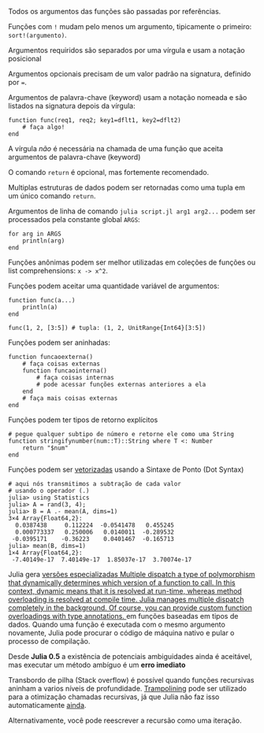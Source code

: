 Todos os argumentos das funções são passadas por referências.

Funções com `!` mudam pelo menos um argumento, tipicamente o primeiro:
`sort!(argumento)`.

Argumentos requiridos são separados por uma vírgula e usam a notação posicional

Argumentos opcionais precisam de um valor padrão na signatura, definido por `=`.

Argumentos de palavra-chave (keyword) usam a notação nomeada e são listados na signatura
depois da vírgula:

````
function func(req1, req2; key1=dflt1, key2=dflt2)
    # faça algo!
end
````

A vírgula *não* é necessária na chamada de uma função que aceita argumentos de palavra-chave (keyword)

O comando `return` é opcional, mas fortemente recomendado.

Multiplas estruturas de dados podem ser retornadas como uma tupla em um único comando `return`.

Argumentos de linha de comando `julia script.jl arg1 arg2...` podem ser processados pela constante 
global `ARGS`:

```
for arg in ARGS
    println(arg)
end
```

Funções anônimas podem ser melhor utilizadas em coleções de funções ou list comprehensions:
`x -> x^2`.

Funções podem aceitar uma quantidade variável de argumentos:

```
function func(a...)
    println(a)
end

func(1, 2, [3:5]) # tupla: (1, 2, UnitRange{Int64}[3:5])
```

Funções podem ser aninhadas:

```
function funcaoexterna()
    # faça coisas externas
    function funcaointerna()
        # faça coisas internas
        # pode acessar funções externas anteriores a ela
    end
    # faça mais coisas externas
end
```

Funções podem ter tipos de retorno explícitos

```
# pegue qualquer subtipo de número e retorne ele como uma String
function stringifynumber(num::T)::String where T <: Number
    return "$num"
end
```

Funções podem ser
[vetorizadas](https://docs.julialang.org/en/v1/manual/functions/#man-vectorized-1)
usando a Sintaxe de Ponto (Dot Syntax)

```
# aqui nós transmitimos a subtração de cada valor
# usando o operador (.)
julia> using Statistics
julia> A = rand(3, 4);
julia> B = A .- mean(A, dims=1)
3×4 Array{Float64,2}:
  0.0387438     0.112224  -0.0541478   0.455245
  0.000773337   0.250006   0.0140011  -0.289532
 -0.0395171    -0.36223    0.0401467  -0.165713
julia> mean(B, dims=1)
1×4 Array{Float64,2}:
 -7.40149e-17  7.40149e-17  1.85037e-17  3.70074e-17
```

Julia gera <a class="tooltip" href="#">versões especializadas<span>
 Multiple dispatch a type of
polymorphism that dynamically determines which version of a function to
call. In this context, dynamic means that it is resolved at run-time,
whereas method overloading is resolved at compile time. Julia manages
multiple dispatch completely in the background. Of course, you can
provide custom function overloadings with type annotations. </span></a>
em funções baseadas em tipos de dados. Quando uma função é executada com o
mesmo argumento novamente, Julia pode procurar o código de máquina nativo
e pular o processo de compilação.

Desde **Julia 0.5** a existência de potenciais
ambiguidades ainda é aceitável, mas executar 
um método ambíguo é um **erro imediato**

Transbordo de pilha (Stack overflow) é possível quando
funções recursivas aninham a varios níveis de profundidade.
[Trampolining](https://web.archive.org/web/20140420011956/http://blog.zachallaun.com/post/jumping-julia) pode
ser utilizado para a otimização chamadas recursivas, já que Julia não faz
isso automaticamente [ainda](https://github.com/JuliaLang/julia/issues/4964).

Alternativamente, você pode reescrever a recursão como uma iteração.